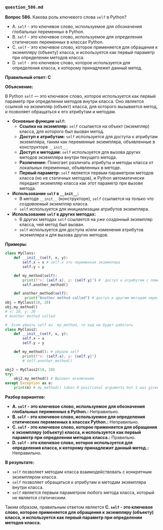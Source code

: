 ### `question_586.md`

**Вопрос 586.** Какова роль ключевого слова `self` в Python?

-   A.  `self` - это ключевое слово, используемое для обозначения глобальных переменных в Python.
-   B.  `self` - это ключевое слово, используемое для определения статических переменных в классах Python.
-   C.  `self` - это ключевое слово, которое применяется для обращения к экземпляру (объекту) класса, и используется как первый параметр при определении методов класса.
-   D.  `self` - это ключевое слово, которое используется для определения класса, к которому принадлежит данный метод.

**Правильный ответ: C**

**Объяснение:**

В Python `self` — это ключевое слово, которое используется как первый параметр при определении методов внутри класса. Оно является ссылкой на экземпляр (объект) класса, для которого вызывается метод, и позволяет обращаться к его атрибутам и методам.

*   **Основные функции `self`:**
    *  **Ссылка на экземпляр:** `self` ссылается на объект (экземпляр) класса, для которого был вызван метод.
    *   **Доступ к атрибутам:** `self` используется для доступа к атрибутам экземпляра, таким как переменные экземпляра, объявленные в конструкторе `__init__`.
    *  **Доступ к методам:** `self` используется для вызова других методов экземпляра внутри текущего метода.
    *  **Различение:** Помогает различать атрибуты и методы класса от локальных переменных, объявленных в методе.
    *   **Первый параметр:** `self` является первым параметром методов класса (но не статичных методов), и Python автоматически передает экземпляр класса как этот параметр при вызове метода.
*   **Использование `self` в `__init__`:**
    *   В методе `__init__` (конструкторе), `self` ссылается на *только что создаваемый* экземпляр класса.
    *   `self` используется для инициализации атрибутов экземпляра.
*   **Использование `self` в других методах:**
    *    В других методах `self` ссылается на *уже созданный* экземпляр класса, чей метод был вызван.
    *    `self` используется для доступа и/или изменения атрибутов экземпляра и для вызова других методов.

**Примеры:**

```python
class MyClass:
    def __init__(self, x, y):
        self.x = x # self.x это переменная экземпляра
        self.y = y

    def my_method(self):
        print(f"x: {self.x}, y: {self.y}") #  доступ к атрибутам с помощью self
        self.another_method()

    def another_method(self):
         print("Another method called") # доступ к другим методам через self
obj = MyClass(10, 20)
obj.my_method()
# x: 10, y: 20
# Another method called

#  Если убрать self из  my_method, то код не будет работать
class MyClass2:
    def __init__(self, x, y):
        self.x = x
        self.y = y

    def my_method(): # убрали self
        print(f"x: {self.x}, y: {self.y}")
        # self.another_method()

obj2 = MyClass2(10, 20)
try:
    obj2.my_method() # Вызовет исключение
except Exception as e:
    print(e) # my_method() takes 0 positional arguments but 1 was given

```

**Разбор вариантов:**
*   **A. `self` - это ключевое слово, используемое для обозначения глобальных переменных в Python.:** Неправильно.
*  **B. `self` - это ключевое слово, используемое для определения статических переменных в классах Python.:** Неправильно.
*  **C. `self` - это ключевое слово, которое применяется для обращения к экземпляру (объекту) класса, и используется как первый параметр при определении методов класса.:** Правильно.
*   **D. `self` - это ключевое слово, которое используется для определения класса, к которому принадлежит данный метод.:** Неправильно.

**В результате:**
*  `self`  позволяет методам класса  взаимодействовать с конкретным экземпляром класса.
* `self` позволяет обращаться к атрибутам и методам экземпляра внутри класса.
* `self` является первым параметром любого метода класса, который не является статическим.

Таким образом, правильным ответом является **C. `self` - это ключевое слово, которое применяется для обращения к экземпляру (объекту) класса, и используется как первый параметр при определении методов класса.**
